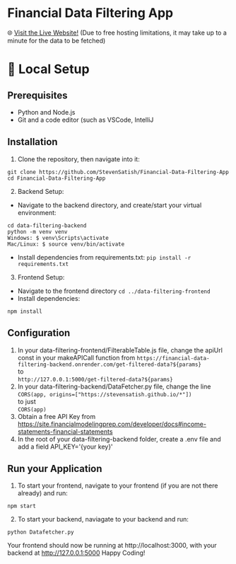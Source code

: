 # Financial Data Filtering App
🌐 [Visit the Live Website!](https://stevensatish.github.io/Financial-Data-Filtering-App/)
(Due to free hosting limitations, it may take up to a minute for the data to be fetched)
# 🚀 Local Setup
## Prerequisites
- Python and Node.js
- Git and a code editor (such as VSCode, IntelliJ
## Installation
1. Clone the repository, then navigate into it:
```
git clone https://github.com/StevenSatish/Financial-Data-Filtering-App
cd Financial-Data-Filtering-App
```
2. Backend Setup:
  - Navigate to the backend directory, and create/start your virtual environment:
```
cd data-filtering-backend
python -m venv venv
Windows: $ venv\Scripts\activate
Mac/Linux: $ source venv/bin/activate
```
  - Install dependencies from requirements.txt:
`pip install -r requirements.txt `
3. Frontend Setup:
  - Navigate to the frontend directory `cd ../data-filtering-frontend`
  - Install dependencies:
```
npm install
```
## Configuration
1. In your data-filtering-frontend/FilterableTable.js file, change the apiUrl const in your makeAPICall function from
   `https://financial-data-filtering-backend.onrender.com/get-filtered-data?${params}`  
   to  
   `http://127.0.0.1:5000/get-filtered-data?${params}`  
2. In your data-filtering-backend/DataFetcher.py file, change the line  
  `CORS(app, origins=["https://stevensatish.github.io/*"])`  
  to just  
  `CORS(app)`  
3. Obtain a free API Key from https://site.financialmodelingprep.com/developer/docs#income-statements-financial-statements
4. In the root of your data-filtering-backend folder, create a .env file and add a field API_KEY='{your key}'
## Run your Application
1. To start your frontend, navigate to your frontend (if you are not there already) and run:
```
npm start
```
2. To start your backend, naviagate to your backend and run:
```
python Datafetcher.py
```
Your frontend should now be running at http://localhost:3000, with your backend at http://127.0.0.1:5000
Happy Coding!
